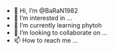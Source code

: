 - 👋 Hi, I’m @BaRaN1982
- 👀 I’m interested in ...
- 🌱 I’m currently learning phytoh
- 💞️ I’m looking to collaborate on ...
- 📫 How to reach me ...

<!---
BaRaN1982/BaRaN1982 is a ✨ special ✨ repository because its `README.md` (this file) appears on your GitHub profile.
You can click the Preview link to take a look at your changes.
--->
